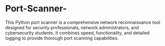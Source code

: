# Port-Scanner-
This Python port scanner is a comprehensive network reconnaissance tool designed for security professionals, network administrators, and cybersecurity students. It combines speed, functionality, and detailed logging to provide thorough port scanning capabilities. 
